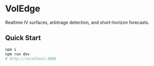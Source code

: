 # VolEdge

Realtime IV surfaces, arbitrage detection, and short-horizon forecasts.

## Quick Start
```bash
npm i
npm run dev
# http://localhost:3000